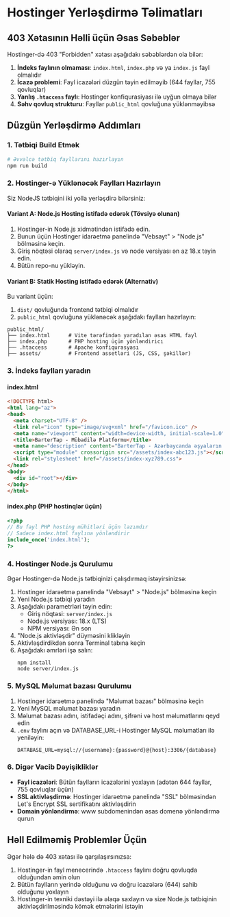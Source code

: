 # Hostinger Yerləşdirmə Təlimatları

## 403 Xətasının Həlli üçün Əsas Səbəblər

Hostinger-də 403 "Forbidden" xətası aşağıdakı səbəblərdən ola bilər:

1. **İndeks faylının olmaması**: `index.html`, `index.php` və ya `index.js` fayl olmalıdır
2. **İcazə problemi**: Fayl icazələri düzgün təyin edilməyib (644 fayllar, 755 qovluqlar)
3. **Yanlış `.htaccess` faylı**: Hostinger konfiqurasiyası ilə uyğun olmaya bilər
4. **Səhv qovluq strukturu**: Fayllar `public_html` qovluğuna yüklənməyibsə

## Düzgün Yerləşdirmə Addımları

### 1. Tətbiqi Build Etmək

```bash
# Əvvəlcə tətbiq fayllarını hazırlayın
npm run build
```

### 2. Hostinger-ə Yüklənəcək Faylları Hazırlayın

Siz NodeJS tətbiqini iki yolla yerləşdirə bilərsiniz:

#### Variant A: Node.js Hosting istifadə edərək (Tövsiyə olunan)

1. Hostinger-in Node.js xidmətindən istifadə edin.
2. Bunun üçün Hostinger idarəetmə panelində "Vebsayt" > "Node.js" bölməsinə keçin.
3. Giriş nöqtəsi olaraq `server/index.js` və node versiyası ən az 18.x təyin edin.
4. Bütün repo-nu yükləyin.

#### Variant B: Statik Hosting istifadə edərək (Alternativ)

Bu variant üçün:

1. `dist/` qovluğunda frontend tətbiqi olmalıdır
2. `public_html` qovluğuna yüklənəcək aşağıdakı faylları hazırlayın:

```
public_html/
├── index.html      # Vite tərəfindən yaradılan əsas HTML fayl
├── index.php       # PHP hosting üçün yönləndiricı
├── .htaccess       # Apache konfiqurasyası
├── assets/         # Frontend assetləri (JS, CSS, şəkillər)
```

### 3. İndeks faylları yaradın

#### index.html
```html
<!DOCTYPE html>
<html lang="az">
<head>
  <meta charset="UTF-8" />
  <link rel="icon" type="image/svg+xml" href="/favicon.ico" />
  <meta name="viewport" content="width=device-width, initial-scale=1.0" />
  <title>BarterTap - Mübadilə Platformu</title>
  <meta name="description" content="BarterTap - Azərbaycanda əşyaların barter mübadiləsi üçün platformadır." />
  <script type="module" crossorigin src="/assets/index-abc123.js"></script>
  <link rel="stylesheet" href="/assets/index-xyz789.css">
</head>
<body>
  <div id="root"></div>
</body>
</html>
```

#### index.php (PHP hostinqlər üçün)
```php
<?php
// Bu fayl PHP hosting mühitləri üçün lazımdır
// Sadəcə index.html faylına yönləndirir
include_once('index.html');
?>
```

### 4. Hostinger Node.js Qurulumu

Əgər Hostinger-də Node.js tətbiqinizi çalışdırmaq istəyirsinizsə:

1. Hostinger idarəetmə panelində "Vebsayt" > "Node.js" bölməsinə keçin
2. Yeni Node.js tətbiqi yaradın
3. Aşağıdakı parametrləri təyin edin:
   - Giriş nöqtəsi: `server/index.js`
   - Node.js versiyası: 18.x (LTS)
   - NPM versiyası: Ən son
4. "Node.js aktivləşdir" düyməsini klikləyin
5. Aktivləşdirdikdən sonra Terminal tabına keçin
6. Aşağıdakı əmrləri işə salın:
   ```
   npm install
   node server/index.js
   ```

### 5. MySQL Məlumat bazası Qurulumu

1. Hostinger idarəetmə panelində "Məlumat bazası" bölməsinə keçin
2. Yeni MySQL məlumat bazası yaradın
3. Məlumat bazası adını, istifadəçi adını, şifrəni və host məlumatlarını qeyd edin
4. `.env` faylını açın və DATABASE_URL-i Hostinger MySQL məlumatları ilə yeniləyin:
   ```
   DATABASE_URL=mysql://{username}:{password}@{host}:3306/{database}
   ```

### 6. Digər Vacib Dəyişikliklər

- **Fayl icazələri**: Bütün faylların icazələrini yoxlayın (adətən 644 fayllar, 755 qovluqlar üçün)
- **SSL aktivləşdirmə**: Hostinger idarəetmə panelində "SSL" bölməsindən Let's Encrypt SSL sertifikatını aktivləşdirin
- **Domain yönləndirmə**: www subdomenindən əsas domenə yönləndirmə qurun

## Həll Edilməmiş Problemlər Üçün

Əgər hələ də 403 xətası ilə qarşılaşırsınızsa:

1. Hostinger-in fayl menecerində `.htaccess` faylını doğru qovluqda olduğundan əmin olun
2. Bütün faylların yerində olduğunu və doğru icazələrə (644) sahib olduğunu yoxlayın
3. Hostinger-in texniki dəstəyi ilə əlaqə saxlayın və size Node.js tətbiqinin aktivləşdirilməsində kömək etmələrini istəyin